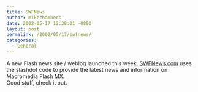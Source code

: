 ```yaml
---
title: SWFNews
author: mikechambers
date: 2002-05-17 12:38:01 -0800
layout: post
permalink: /2002/05/17/swfnews/
categories:
  - General
---
```



A new Flash news site / weblog launched this week. [SWFNews.com][1] uses the slashdot code to provide the latest news and information on Macromedia Flash MX.  
Good stuff, check it out.  
&nbsp;

 [1]: http://www.swfnews.com/